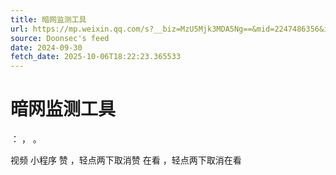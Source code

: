 ```yaml
---
title: 暗网监测工具
url: https://mp.weixin.qq.com/s?__biz=MzU5Mjk3MDA5Ng==&mid=2247486356&idx=1&sn=055dd33fafcf3c05542b0a13b900eacf
source: Doonsec's feed
date: 2024-09-30
fetch_date: 2025-10-06T18:22:23.365533
---
```


# 暗网监测工具

：
，
。

视频
小程序
赞
，轻点两下取消赞
在看
，轻点两下取消在看